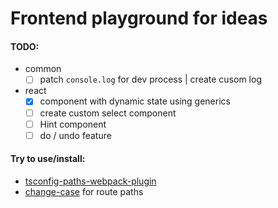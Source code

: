 # Frontend playground for ideas

#### TODO:

- common
  - [ ] patch `console.log` for dev process | create cusom log
- react
  - [x] component with dynamic state using generics
  - [ ] create custom select component
  - [ ] Hint component
  - [ ] do / undo feature

#### Try to use/install:

- [tsconfig-paths-webpack-plugin](https://github.com/dividab/tsconfig-paths-webpack-plugin)
- [change-case](https://github.com/blakeembrey/change-case) for route paths

